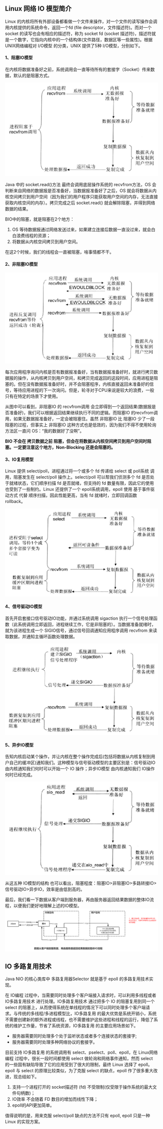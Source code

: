 ﻿## Linux 网络 IO 模型简介
Linux 的内核将所有外部设备都看做一个文件来操作，对一个文件的读写操作会调用内核提供的系统命令，返回一个fd (file descriptor，文件描述符)。而对一个 socket 的读写也会有相应的描述符，称为 socket fd (socket 描述符)，描述符就是一个数字，它指向内核中的一个结构体(文件路径，数据区等一些属性)。根据UNIX网络编程对 I/O模型 的分类，UNIX 提供了5种 I/O模型，分别如下。

#### 1、阻塞IO模型
在内核将数据准备好之前，系统调用会一直等待所有的套接字（Socket）传来数据，默认的是阻塞方式。

![avatar](/images/Netty/阻塞IO模型.png)

Java 中的 socket.read()方法 最终会调用底层操作系统的 recvfrom方法，OS 会判断来自网络的数据报是否准备好，当数据报准备好了之后，OS 就会将数据从内核空间拷贝到用户空间（因为我们的用户程序只能获取用户空间的内存，无法直接获取内核空间的内存）。拷贝完成之后 socket.read() 就会解除阻塞，并得到网络数据的结果。

BIO中的阻塞，就是阻塞在2个地方：
1. OS 等待数据报通过网络发送过来，如果建立连接后数据一直没过来，就会白白浪费线程的资源；
2. 将数据从内核空间拷贝到用户空间。

在这2个时候，我们的线程会一直被阻塞，啥事情都不干。
#### 2、非阻塞IO模型

![avatar](/images/Netty/非阻塞IO模型.png)

每次应用程序询问内核是否有数据报准备好，当有数据报准备好时，就进行拷贝数据报的操作，从内核拷贝到用户空间，和拷贝完成返回的这段时间，应用进程是阻塞的。但在没有数据报准备好时，并不会阻塞程序，内核直接返回未准备好的信号，等待应用进程的下一次询问。但是，轮寻对于CPU来说是较大的浪费，一般只有在特定的场景下才使用。

从图中可以看到，非阻塞IO 的 recvfrom调用 会立即得到一个返回结果(数据报是否准备好)，我们可以根据返回结果继续执行不同的逻辑。而阻塞IO 的recvfrom调用，如果无数据报准备好，一定会被阻塞住。虽然 非阻塞IO 比 阻塞IO 少了一段阻塞的过程，但事实上 非阻塞IO 这种方式也是低效的，因为我们不得不使用轮询方法区一直问 OS：“我的数据好了没啊”。

**BIO 不会在 拷贝数据之前 阻塞，但会在将数据从内核空间拷贝到用户空间时阻塞。一定要注意这个地方，Non-Blocking 还是会阻塞的。**
#### 3、IO复用模型
Linux 提供 select/poll，进程通过将一个或多个 fd 传递给 select 或 poll系统 调用，阻塞发生在 select/poll 操作上。select/poll 可以帮我们侦测多个 fd 是否处于就绪状态，它们顺序扫描 fd 是否就绪，但支持的 fd 数量有限，因此它的使用也受到了一些制约。Linux 还提供了一个 epoll系统调用，epoll 使用 基于事件驱动方式 代替 顺序扫描，因此性能更高，当有 fd 就绪时，立即回调函数 rollback。

![avatar](/images/Netty/IO复用模型.png)

#### 4、信号驱动IO模型
首先开启套接口信号驱动IO功能，并通过系统调用 sigaction 执行一个信号处理函数（此系统调用立即返回，进程继续工作，它是非阻塞的）。当数据准备就绪时，就为该进程生成一个 SIGIO信号，通过信号回调通知应用程序调用 recvfrom 来读取数据，并通知主循环函数处理数据。

![avatar](/images/Netty/信号驱动IO模型.png)

#### 5、异步IO模型
告知内核启动某个操作，并让内核在整个操作完成后(包括将数据从内核复制到用户自己的缓冲区)通知我们。这种模型与信号驱动模型的主要区别是：信号驱动IO 由内核通知我们何时可以开始一个 IO 操作；异步IO模型 由内核通知我们 IO操作何时已经完成。

![avatar](/images/Netty/异步IO模型.png)

从这五种 IO模型的结构 也可以看出，阻塞程度：阻塞IO>非阻塞IO>多路转接IO>信号驱动IO>异步IO，效率是由低到高的。

最后，我们看一下数据从客户端到服务器，再由服务器返回结果数据的整体IO流程，以便我们更好地理解上述的IO模型。
![avatar](/images/Netty/数据在客户端及服务器之间的整体IO流程.png)

## IO 多路复用技术
Java NIO 的核心类库中 多路复用器Selector 就是基于 epoll 的多路复用技术实现。

在 IO编程 过程中，当需要同时处理多个客户端接入请求时，可以利用多线程或者 IO多路复用技术 进行处理。IO多路复用技术 通过把多个 IO 的阻塞复用到同一个 select 的阻塞上，从而使得系统在单线程的情况下可以同时处理多个客户端请求。与传统的多线程/多进程模型比，IO多路复用 的最大优势是系统开销小，系统不需要创建新的额外进程或线程，也不需要维护这些进程和线程的运行，降低了系统的维护工作量，节省了系统资源，IO多路复用 的主要应用场景如下。
- 服务器需要同时处理多个处于监听状态或者多个连接状态的套接字;
- 服务器需要同时处理多种网络协议的套接字。

目前支持 IO多路复用 的系统调用有 select、pselect、poll、epoll，在 Linux网络编程 过程中，很长一段时间都使用 select 做轮询和网络事件通知，然而 select 的一些固有缺陷导致了它的应用受到了很大的限制，最终 Linux 选择了 epoll。epoll 与 select 的原理比较类似，为了克服 select 的缺点，epoll 作了很多重大改进，现总结如下。
1. 支持一个进程打开的 socket描述符 (fd) 不受限制(仅受限于操作系统的最大文件句柄数)；
2. IO效率 不会随着 FD 数目的增加而线性下降；
3. epoll的API更加简单。

值得说明的是，用来克服 select/poll 缺点的方法不只有 epoll, epoll 只是一种 Linux 的实现方案。